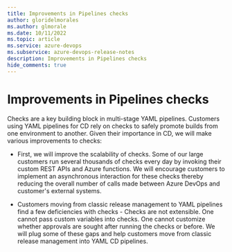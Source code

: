 ```yaml
---
title: Improvements in Pipelines checks
author: gloridelmorales
ms.author: glmorale
ms.date: 10/11/2022
ms.topic: article
ms.service: azure-devops
ms.subservice: azure-devops-release-notes
description: Improvements in Pipelines checks
hide_comments: true
---
```


# Improvements in Pipelines checks

Checks are a key building block in multi-stage YAML pipelines. Customers using YAML pipelines for CD rely on checks to safely promote builds from one environment to another. Given their importance in CD, we will make various improvements to checks:

- First, we will improve the scalability of checks. Some of our large customers run several thousands of checks every day by invoking their custom REST APIs and Azure functions. We will encourage customers to implement an asynchronous interaction for these checks thereby reducing the overall number of calls made between Azure DevOps and customer's external systems.

- Customers moving from classic release management to YAML pipelines find a few deficiencies with checks - Checks are not extensible. One cannot pass custom variables into checks. One cannot customize whether approvals are sought after running the checks or before. We will plug some of these gaps and help customers move from classic release management into YAML CD pipelines.